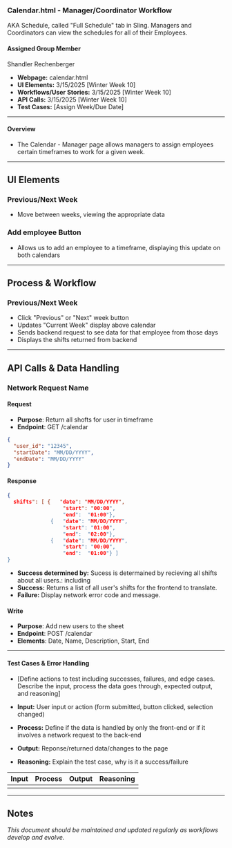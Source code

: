 ### **Calendar.html - Manager/Coordinator Workflow**
AKA Schedule, called "Full Schedule" tab in Sling. Managers and Coordinators can view the schedules for all of their Employees. 

#### **Assigned Group Member**
Shandler Rechenberger
- **Webpage:** calendar.html
- **UI Elements:** 3/15/2025 [Winter Week 10]
- **Workflows/User Stories:** 3/15/2025 [Winter Week 10]
- **API Calls:** 3/15/2025 [Winter Week 10]
- **Test Cases:** [Assign Week/Due Date]

---
#### **Overview**
- The Calendar - Manager page allows managers to assign employees certain timeframes to work for a given week.

---
## **UI Elements**
### Previous/Next Week
- Move between weeks, viewing the appropriate data

### Add employee Button
- Allows us to add an employee to a timeframe, displaying this update on both calendars

---
## **Process & Workflow**
### Previous/Next Week
- Click "Previous" or "Next" week button
- Updates "Current Week" display above calendar
- Sends backend request to see data for that employee from those days
- Displays the shifts returned from backend

---
## **API Calls & Data Handling**

### Network Request Name
#### Request
- **Purpose**: Return all shofts for user in timeframe
- **Endpoint**: GET /calendar
```json
{
  "user_id": "12345",
  "startDate": "MM/DD/YYYY", 
  "endDate": "MM/DD/YYYY"
}
```
#### Response
```json
{
  shifts": [ {   "date": "MM/DD/YYYY",
                  "start": "00:00",
                  "end":  "01:00"},
              {   "date": "MM/DD/YYYY",
                  "start": "01:00",
                  "end":  "02:00"},
              {   "date": "MM/DD/YYYY",
                  "start": "00:00",
                  "end":  "01:00"} ]
}
```
  - **Success determined by:** Sucess is determained by recieving all shifts about all users.: including 
  - **Success:** Returns a list of all user's shifts for the frontend to translate. 
  - **Failure:** Display network error code and message.

#### Write
- **Purpose**: Add new users to the sheet
- **Endpoint**: POST /calendar
- **Elements**: Date, Name, Description, Start, End

---
#### **Test Cases & Error Handling**
- [Define actions to test including successes, failures, and edge cases. Describe the input, process the data goes through, expected output, and reasoning]

- **Input:** User input or action (form submitted, button clicked, selection changed)
- **Process:** Define if the data is handled by only the front-end or if it involves a network request to the back-end
- **Output:** Reponse/returned data/changes to the page
- **Reasoning:** Explain the test case, why is it a success/failure

| Input | Process | Output |  Reasoning |
| :--: | :--: | :--: | :--: |
|  |  |  |  |

---
## Notes
*This document should be maintained and updated regularly as workflows develop and evolve.*
